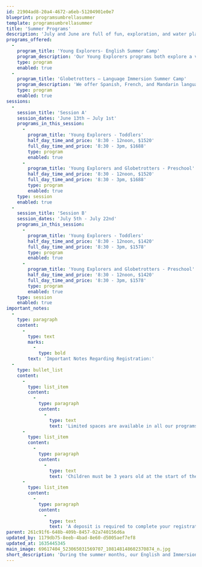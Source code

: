 ```yaml
---
id: 21904ad8-20a4-4672-a6eb-51204901e0e7
blueprint: programsumbrellasummer
template: programsumbrellasummer
title: 'Summer Programs'
description: 'July and June are full of fun, exploration, and water play at CES summer camp! We offer 8:30-12:00pm or 8:30-3:00pm programming for Toddlers and Preschoolers alike. Language Immersion classrooms in French, Mandarin, and Spanish are available for children over the age of 3 years.'
programs_offered:
  -
    program_title: 'Young Explorers- English Summer Camp'
    program_description: 'Our Young Explorers programs both explore a variety of topics including arts, music and movement, nature, and science. They include CES traditions such as weekly cooking projects and lots of outdoor play.'
    type: program
    enabled: true
  -
    program_title: 'Globetrotters – Language Immersion Summer Camp'
    program_description: 'We offer Spanish, French, and Mandarin language programs for children who are completely new to foreign languages, fluent, or anywhere in between.'
    type: program
    enabled: true
sessions:
  -
    session_title: 'Session A'
    session_dates: 'June 13th – July 1st'
    programs_in_this_session:
      -
        program_title: 'Young Explorers - Toddlers'
        half_day_time_and_price: '8:30 - 12noon, $1520'
        full_day_time_and_price: '8:30 - 3pm, $1688'
        type: program
        enabled: true
      -
        program_title: 'Young Explorers and Globetrotters - Preschool'
        half_day_time_and_price: '8:30 - 12noon, $1520'
        full_day_time_and_price: '8:30 - 3pm, $1688'
        type: program
        enabled: true
    type: session
    enabled: true
  -
    session_title: 'Session B'
    session_dates: 'July 5th - July 22nd'
    programs_in_this_session:
      -
        program_title: 'Young Explorers - Toddlers'
        half_day_time_and_price: '8:30 - 12noon, $1420'
        full_day_time_and_price: '8:30 - 3pm, $1578'
        type: program
        enabled: true
      -
        program_title: 'Young Explorers and Globetrotters - Preschool'
        half_day_time_and_price: '8:30 - 12noon, $1420'
        full_day_time_and_price: '8:30 - 3pm, $1578'
        type: program
        enabled: true
    type: session
    enabled: true
important_notes:
  -
    type: paragraph
    content:
      -
        type: text
        marks:
          -
            type: bold
        text: 'Important Notes Regarding Registration:'
  -
    type: bullet_list
    content:
      -
        type: list_item
        content:
          -
            type: paragraph
            content:
              -
                type: text
                text: 'Limited spaces are available in all our programs. Once a program is full, you will have the option to add yourself to the waitlist. We will notify you if space becomes available.'
      -
        type: list_item
        content:
          -
            type: paragraph
            content:
              -
                type: text
                text: 'Children must be 3 years old at the start of the program in order to enroll in any of the Language Immersion programs.'
      -
        type: list_item
        content:
          -
            type: paragraph
            content:
              -
                type: text
                text: 'A deposit is required to complete your registration. Your deposit amount is shown in the “Payment Plan(s)” section at checkout. The remainder of the balance must be paid by April 15. If you need to withdraw sessions or cancel completely, you may inform us by April 1 to be refunded.'
parent: 261c91f6-648b-409b-8457-02a740156d6a
updated_by: 1179db75-8eeb-4bad-8e60-d5005aef7ef8
updated_at: 1635445345
main_image: 69617404_523065031569707_108148148602370874_n.jpg
short_description: 'During the summer months, our English and Immersion Language summer camps are available to all children! Whether they have been previously enrolled at CES or are new to the community!'
---
```

